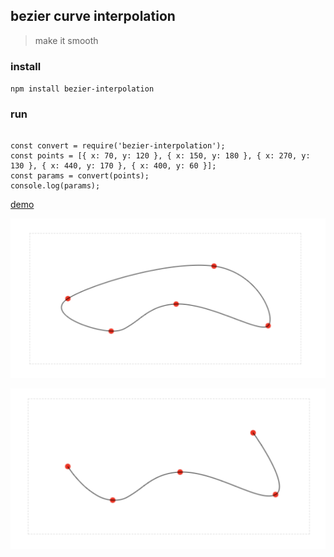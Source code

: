 ## bezier curve interpolation

> make it smooth

### install

` npm install bezier-interpolation `


### run

```

const convert = require('bezier-interpolation');
const points = [{ x: 70, y: 120 }, { x: 150, y: 180 }, { x: 270, y: 130 }, { x: 440, y: 170 }, { x: 400, y: 60 }];
const params = convert(points);
console.log(params);

```

[demo](demo/)

![close_graph](demo/close.png)

![open_graph](demo/open.png)